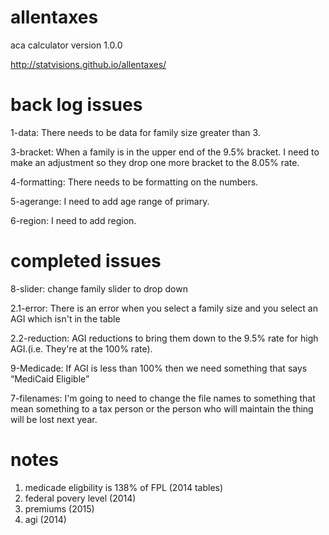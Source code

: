 allentaxes
==========

aca calculator version 1.0.0

http://statvisions.github.io/allentaxes/

back log issues
==========


1-data: There needs to be data for family size greater than 3.

3-bracket: When a family is in the upper end of the 9.5% bracket. I need to make an adjustment so they drop one more bracket to the 8.05% rate.

4-formatting: There needs to be formatting on the numbers.

5-agerange: I need to add age range of primary.

6-region: I need to add region.


completed issues
==========
8-slider: change family slider to drop down

2.1-error: There is an error when you select a family size and you select an AGI which isn't in the table 

2.2-reduction: AGI reductions to bring them down to the 9.5% rate for high AGI.(i.e. They're at the 100% rate). 

9-Medicade: If AGI is less than 100% then we need something that says “MediCaid Eligible”

7-filenames: I'm going to need to change the file names to something that mean something to a tax person or the person who will maintain the thing will be lost next year.


notes
==========
1. medicade eligbility is 138% of FPL (2014 tables)
2. federal povery level (2014)
3. premiums (2015)
4. agi (2014)
